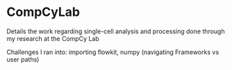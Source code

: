 # CompCyLab

Details the work regarding single-cell analysis and processing done through my research at the CompCy Lab

Challenges I ran into: importing flowkit, numpy (navigating Frameworks vs user paths)
